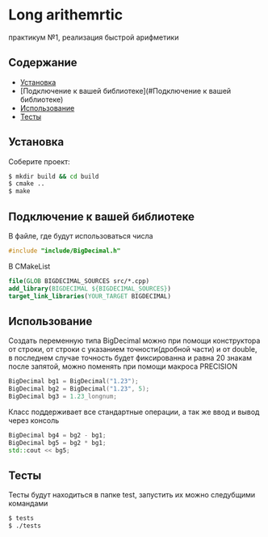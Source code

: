 # Long arithemrtic
практикум №1, реализация быстрой арифметики

## Содержание
- [Установка](#начало-работы)
- [Подключение к вашей библиотеке](#Подключение к вашей библиотеке)
- [Использование](#Использование)
- [Тесты](#Тесты)

## Установка
Соберите проект:
```sh
$ mkdir build && cd build
$ cmake ..
$ make
```
## Подключение к вашей библиотеке
В файле, где будут использоваться числа
```cpp
#include "include/BigDecimal.h"
```
В CMakeList
```cmake
file(GLOB BIGDECIMAL_SOURCES src/*.cpp)
add_library(BIGDECIMAL ${BIGDECIMAL_SOURCES})
target_link_libraries(YOUR_TARGET BIGDECIMAL)
```

## Использование

Создать переменную типа BigDecimal можно при помощи конструктора от строки, от строки с указанием точности(дробной части) и от double,
в последнем случае точность будет фиксированна и равна 20 знакам после запятой, можно поменять при помощи макроса PRECISION 
```cpp
BigDecimal bg1 = BigDecimal("1.23");
BigDecimal bg2 = BigDecimal("1.23", 5);
BigDecimal bg3 = 1.23_longnum;
```
Класс поддерживает все стандартные операции, а так же ввод и вывод через консоль 
```cpp
BigDecimal bg4 = bg2 - bg1; 
BigDecimal bg5 = bg2 * bg1;
std::cout << bg5;
```

## Тесты
Тесты будут находиться в папке test, запустить их можно следубщими командами
```sh
$ tests
$ ./tests
```